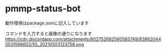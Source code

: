 # pmmp-status-bot

動作環境はpackage.jsonに記入しています

コマンドを入力すると画像の通りになります
https://cdn.discordapp.com/attachments/802752682560585749/838620440531566602/55_20210503123758.png

